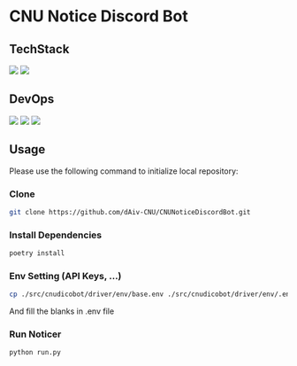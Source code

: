 # CNU Notice Discord Bot


## TechStack
<img src="https://img.shields.io/badge/python-3776AB?style=for-the-badge&logo=python&logoColor=white"> <img src="https://img.shields.io/badge/discord-5865F2?style=for-the-badge&logo=discord&logoColor=white"> 

## DevOps
<img src="https://img.shields.io/badge/dotenv-ECD53F?style=for-the-badge&logo=dotenv&logoColor=white"> <img src="https://img.shields.io/badge/github_actions-181717?style=for-the-badge&logo=github&logoColor=white"/> <img src="https://img.shields.io/badge/docker-2496ED?style=for-the-badge&logo=docker&logoColor=white">


## Usage
Please use the following command to initialize local repository:

### Clone
```bash
git clone https://github.com/dAiv-CNU/CNUNoticeDiscordBot.git
```

### Install Dependencies
```bash
poetry install
```

### Env Setting (API Keys, ...)
```bash
cp ./src/cnudicobot/driver/env/base.env ./src/cnudicobot/driver/env/.env
```
And fill the blanks in .env file

### Run Noticer
```bash
python run.py
```
